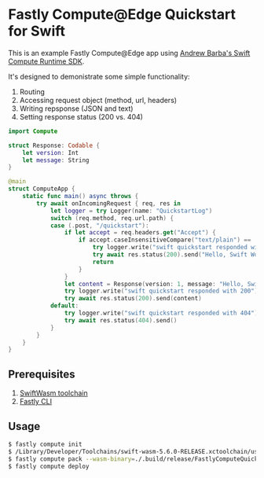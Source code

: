 # Fastly Compute@Edge Quickstart for Swift

This is an example Fastly Compute@Edge app using [Andrew Barba's Swift Compute Runtime SDK](https://github.com/AndrewBarba/swift-compute-runtime).

It's designed to demonistrate some simple functionality:

1. Routing
1. Accessing request object (method, url, headers)
1. Writing repsponse (JSON and text)
1. Setting response status (200 vs. 404)

```swift
import Compute

struct Response: Codable {
    let version: Int
    let message: String
}

@main
struct ComputeApp {
    static func main() async throws {
        try await onIncomingRequest { req, res in
            let logger = try Logger(name: "QuickstartLog")
            switch (req.method, req.url.path) {
            case (.post, "/quickstart"):
                if let accept = req.headers.get("Accept") {
                    if accept.caseInsensitiveCompare("text/plain") == .orderedSame {
                        try logger.write("swift quickstart responded with 200")
                        try await res.status(200).send("Hello, Swift World!")
                        return
                    }
                }
                let content = Response(version: 1, message: "Hello, Swift World!")
                try logger.write("swift quickstart responded with 200")
                try await res.status(200).send(content)
            default:
                try logger.write("swift quickstart responded with 404")
                try await res.status(404).send()
            }
        }
    }
}
```

## Prerequisites

1. [SwiftWasm toolchain](https://book.swiftwasm.org/getting-started/setup.html)
1. [Fastly CLI](https://github.com/fastly/cli)

## Usage

``` bash
$ fastly compute init
$ /Library/Developer/Toolchains/swift-wasm-5.6.0-RELEASE.xctoolchain/usr/bin/swift build --triple wasm32-unknown-wasi --product FastlyComputeQuickstart -c release
$ fastly compute pack --wasm-binary=./.build/release/FastlyComputeQuickstart.wasm
$ fastly compute deploy
```